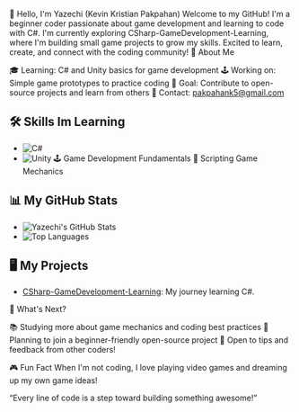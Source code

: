 👋 Hello, I'm Yazechi (Kevin Kristian Pakpahan)
Welcome to my GitHub! I'm a beginner coder passionate about game development and learning to code with C#. I'm currently exploring CSharp-GameDevelopment-Learning, where I'm building small game projects to grow my skills. Excited to learn, create, and connect with the coding community!
🌟 About Me

🎓 Learning: C# and Unity basics for game development
🕹️ Working on: Simple game prototypes to practice coding
🤝 Goal: Contribute to open-source projects and learn from others
📧 Contact: pakpahank5@gmail.com

## 🛠️ Skills Im Learning

- ![C#](https://img.shields.io/badge/-C%23-239120?logo=c-sharp&logoColor=white)
- ![Unity](https://img.shields.io/badge/-Unity-000000?logo=unity&logoColor=white)
🕹️ Game Development Fundamentals
📁 Scripting Game Mechanics

## 📊 My GitHub Stats

- ![Yazechi's GitHub Stats](https://github-readme-stats.vercel.app/api?username=Yazechi&show_icons=true&theme=light)
- ![Top Languages](https://github-readme-stats.vercel.app/api/top-langs/?username=Yazechi&layout=compact&theme=light)

## 🖥️ My Projects
- [CSharp-GameDevelopment-Learning](https://github.com/Yazechi/CSharp-GameDevelopment-Learning): My journey learning C#.
  
🌱 What's Next?

📚 Studying more about game mechanics and coding best practices
🚀 Planning to join a beginner-friendly open-source project
💬 Open to tips and feedback from other coders!

🎮 Fun Fact
When I'm not coding, I love playing video games and dreaming up my own game ideas!

“Every line of code is a step toward building something awesome!”
